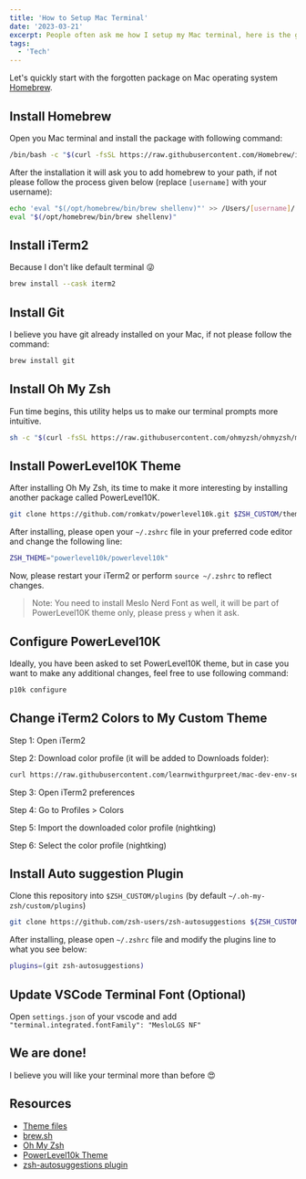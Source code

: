 ```yaml
---
title: 'How to Setup Mac Terminal'
date: '2023-03-21'
excerpt: People often ask me how I setup my Mac terminal, here is the guide.
tags:
  - 'Tech'
---
```


Let's quickly start with the forgotten package on Mac operating system [Homebrew](https://brew.sh/).

## Install Homebrew

Open you Mac terminal and install the package with following command:

```bash
/bin/bash -c "$(curl -fsSL https://raw.githubusercontent.com/Homebrew/install/HEAD/install.sh)"
```

After the installation it will ask you to add homebrew to your path, if not please follow the process given below (replace `[username]` with your username):

```bash
echo 'eval "$(/opt/homebrew/bin/brew shellenv)"' >> /Users/[username]/.zprofile
eval "$(/opt/homebrew/bin/brew shellenv)"
```

## Install iTerm2

Because I don't like default terminal 😜

```bash
brew install --cask iterm2
```

## Install Git

I believe you have git already installed on your Mac, if not please follow the command:

```bash
brew install git
```

## Install Oh My Zsh

Fun time begins, this utility helps us to make our terminal prompts more intuitive.

```bash
sh -c "$(curl -fsSL https://raw.githubusercontent.com/ohmyzsh/ohmyzsh/master/tools/install.sh)"
```

## Install PowerLevel10K Theme

After installing Oh My Zsh, its time to make it more interesting by installing another package called PowerLevel10K.

```bash
git clone https://github.com/romkatv/powerlevel10k.git $ZSH_CUSTOM/themes/powerlevel10k
```

After installing, please open your `~/.zshrc` file in your preferred code editor and change the following line:

```bash
ZSH_THEME="powerlevel10k/powerlevel10k"
```

Now, please restart your iTerm2 or perform `source ~/.zshrc` to reflect changes.

> Note: You need to install Meslo Nerd Font as well, it will be part of PowerLevel10K theme only, please press `y` when it ask.

## Configure PowerLevel10K

Ideally, you have been asked to set PowerLevel10K theme, but in case you want to make any additional changes, feel free to use following command:

```bash
p10k configure
```

## Change iTerm2 Colors to My Custom Theme

Step 1: Open iTerm2

Step 2: Download color profile (it will be added to Downloads folder):

```bash
curl https://raw.githubusercontent.com/learnwithgurpreet/mac-dev-env-setup/main/nightking.itermcolors --output ~/Downloads/nightking.itermcolors
```

Step 3: Open iTerm2 preferences

Step 4: Go to Profiles > Colors

Step 5: Import the downloaded color profile (nightking)

Step 6: Select the color profile (nightking)

## Install Auto suggestion Plugin

Clone this repository into `$ZSH_CUSTOM/plugins` (by default `~/.oh-my-zsh/custom/plugins`)

```bash
git clone https://github.com/zsh-users/zsh-autosuggestions ${ZSH_CUSTOM:-~/.oh-my-zsh/custom}/plugins/zsh-autosuggestions
```

After installing, please open `~/.zshrc` file and modify the plugins line to what you see below:

```bash
plugins=(git zsh-autosuggestions)
```

## Update VSCode Terminal Font (Optional)

Open `settings.json` of your vscode and add `"terminal.integrated.fontFamily": "MesloLGS NF"`

## We are done!

I believe you will like your terminal more than before 😍

## Resources

- [Theme files](https://github.com/learnwithgurpreet/mac-dev-env-setup)
- [brew.sh](https://brew.sh/)
- [Oh My Zsh](https://ohmyz.sh/)
- [PowerLevel10k Theme](https://github.com/romkatv/powerlevel10k#oh-my-zsh)
- [zsh-autosuggestions plugin](https://github.com/zsh-users/zsh-autosuggestions/blob/master/INSTALL.md#oh-my-zsh)
